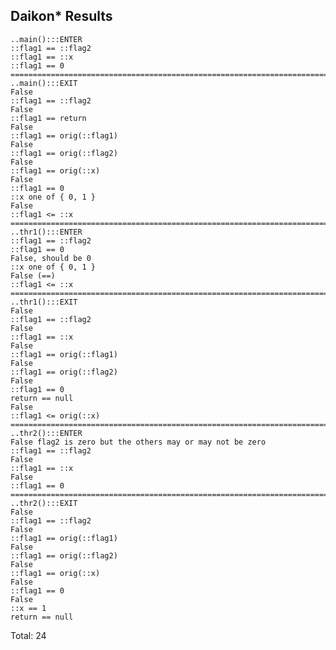 ## Daikon\* Results

    ..main():::ENTER
    ::flag1 == ::flag2
    ::flag1 == ::x
    ::flag1 == 0
    ===========================================================================
    ..main():::EXIT
    False
    ::flag1 == ::flag2
    False
    ::flag1 == return
    False
    ::flag1 == orig(::flag1)
    False
    ::flag1 == orig(::flag2)
    False
    ::flag1 == orig(::x)
    False
    ::flag1 == 0
    ::x one of { 0, 1 }
    False
    ::flag1 <= ::x
    ===========================================================================
    ..thr1():::ENTER
    ::flag1 == ::flag2
    ::flag1 == 0
    False, should be 0
    ::x one of { 0, 1 }
    False (==)
    ::flag1 <= ::x
    ===========================================================================
    ..thr1():::EXIT
    False
    ::flag1 == ::flag2
    False
    ::flag1 == ::x
    False
    ::flag1 == orig(::flag1)
    False
    ::flag1 == orig(::flag2)
    False
    ::flag1 == 0
    return == null
    False
    ::flag1 <= orig(::x)
    ===========================================================================
    ..thr2():::ENTER
    False flag2 is zero but the others may or may not be zero
    ::flag1 == ::flag2
    False
    ::flag1 == ::x
    False
    ::flag1 == 0
    ===========================================================================
    ..thr2():::EXIT
    False
    ::flag1 == ::flag2
    False
    ::flag1 == orig(::flag1)
    False
    ::flag1 == orig(::flag2)
    False
    ::flag1 == orig(::x)
    False
    ::flag1 == 0
    False
    ::x == 1
    return == null

Total: 24
